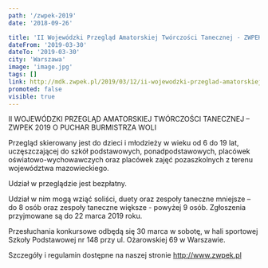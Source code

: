 ```yaml
---
path: '/zwpek-2019'
date: '2018-09-26'

title: 'II Wojewódzki Przegląd Amatorskiej Twórczości Tanecznej - ZWPEK 2019'
dateFrom: '2019-03-30'
dateTo: '2019-03-30'
city: 'Warszawa'
image: 'image.jpg'
tags: []
link: http://mdk.zwpek.pl/2019/03/12/ii-wojewodzki-przeglad-amatorskiej-tworczosci-tanecznej/
promoted: false
visible: true
---
```

II WOJEWÓDZKI PRZEGLĄD AMATORSKIEJ TWÓRCZOŚCI TANECZNEJ – ZWPEK 2019 O PUCHAR BURMISTRZA WOLI

Przegląd skierowany jest do dzieci i młodzieży w wieku od 6 do 19 lat, uczęszczającej do szkół podstawowych, ponadpodstawowych, placówek oświatowo-wychowawczych oraz placówek zajęć pozaszkolnych z terenu województwa mazowieckiego.

Udział w przeglądzie jest bezpłatny.

Udział w nim mogą wziąć soliści, duety oraz zespoły taneczne mniejsze – do 8 osób oraz zespoły taneczne większe - powyżej 9 osób. Zgłoszenia przyjmowane są do 22 marca 2019 roku.

Przesłuchania konkursowe odbędą się 30 marca w sobotę, w hali sportowej Szkoły Podstawowej nr 148 przy ul. Ożarowskiej 69 w Warszawie.

Szczegóły i regulamin dostępne na naszej stronie http://www.zwpek.pl